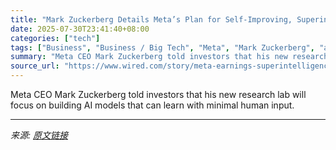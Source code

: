 ```yaml
---
title: "Mark Zuckerberg Details Meta’s Plan for Self-Improving, Superintelligent AI"
date: 2025-07-30T23:41:40+08:00
categories: ["tech"]
tags: ["Business", "Business / Big Tech", "Meta", "Mark Zuckerberg", "artificial intelligence", "earnings", "stocks", "Vision Quest"]
summary: "Meta CEO Mark Zuckerberg told investors that his new research lab will focus on building AI models that can learn with minimal human input."
source_url: "https://www.wired.com/story/meta-earnings-superintelligence-q2-2025/"
---
```


Meta CEO Mark Zuckerberg told investors that his new research lab will focus on building AI models that can learn with minimal human input.

---

*来源: [原文链接](https://www.wired.com/story/meta-earnings-superintelligence-q2-2025/)*
